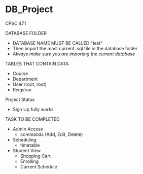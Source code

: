 # DB_Project
CPSC 471

DATABASE FOLDER
  - DATABASE NAME MUST BE CALLED "test"
  - Then import the most current .sql file in the database folder
  - *Always make sure you are importing the current database*
  
 TABLES THAT CONTAIN DATA
  - Course
  - Department
  - User (root, root)
  - Reigstrar
  
Project Status
  - Sign Up fully works
  
TASK TO BE COMPLETED
  - Admin Access
    - commands (Add, Edit, Delete)
  - Scheduling
    - timetable
  - Student View
    - Shopping Cart
    - Enrolling
    - Current Schedule
